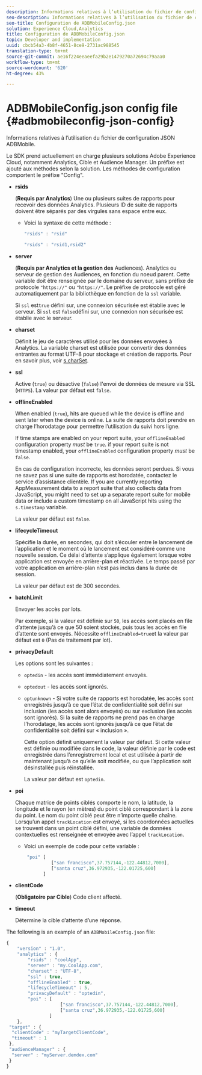 ```yaml
---
description: Informations relatives à l’utilisation du fichier de configuration JSON ADBMobile.
seo-description: Informations relatives à l’utilisation du fichier de configuration JSON ADBMobile.
seo-title: Configuration de ADBMobileConfig.json
solution: Experience Cloud,Analytics
title: Configuration de ADBMobileConfig.json
topic: Developer and implementation
uuid: cbcb54a3-4b8f-4651-8ce9-2731ac988545
translation-type: tm+mt
source-git-commit: ae16f224eeaeefa29b2e1479270a72694c79aaa0
workflow-type: tm+mt
source-wordcount: '620'
ht-degree: 43%

---
```



# ADBMobileConfig.json config file {#adbmobileconfig-json-config}

Informations relatives à l’utilisation du fichier de configuration JSON ADBMobile.

Le SDK prend actuellement en charge plusieurs solutions Adobe Experience Cloud, notamment Analytics, Cible et Audience Manager. Un préfixe est ajouté aux méthodes selon la solution. Les méthodes de configuration comportent le préfixe &quot;Config&quot;.

* **rsids**

   (**Requis par Analytics**) Une ou plusieurs suites de rapports pour recevoir des données Analytics. Plusieurs ID de suite de rapports doivent être séparés par des virgules sans espace entre eux.

   * Voici la syntaxe de cette méthode :

      ```js
      "rsids" : "rsid"
      ```

      ```js
      "rsids" : "rsid1,rsid2"
      ```

* **server**

   (**Requis par Analytics et la gestion des** Audiences). Analytics ou serveur de gestion des Audiences, en fonction du noeud parent. Cette variable doit être renseignée par le domaine du serveur, sans préfixe de protocole `"https://"` ou `"https://"`. Le préfixe de protocole est géré automatiquement par la bibliothèque en fonction de la `ssl` variable.

   Si `ssl` est`true` défini sur, une connexion sécurisée est établie avec le serveur. Si `ssl` est `false`défini sur, une connexion non sécurisée est établie avec le serveur.

* **charset**

   Définit le jeu de caractères utilisé pour les données envoyées à Analytics. La variable charset est utilisée pour convertir des données entrantes au format UTF-8 pour stockage et création de rapports. Pour en savoir plus, voir [s.charSet](https://docs.adobe.com/content/help/fr-FR/analytics/implementation/vars/config-vars/charset.html).

* **ssl**

   Active (`true`) ou désactive (`false`) l&#39;envoi de données de mesure via SSL (`HTTPS`). La valeur par défaut est `false`.

* **offlineEnabled**

   When enabled (`true`), hits are queued while the device is offline and sent later when the device is online. La suite de rapports doit prendre en charge l’horodatage pour permettre l’utilisation du suivi hors ligne.

   If time stamps are enabled on your report suite, your `offlineEnabled` configuration property *must* be `true`. if your report suite is not timestamp enabled, your `offlineEnabled` configuration property *must* be `false`.

   En cas de configuration incorrecte, les données seront perdues. Si vous ne savez pas si une suite de rapports est horodatée, contactez le service d’assistance clientèle. If you are currently reporting AppMeasurement data to a report suite that also collects data from JavaScript, you might need to set up a separate report suite for mobile data or include a custom timestamp on all JavaScript hits using the `s.timestamp` variable.

   La valeur par défaut est `false`.

* **lifecycleTimeout**

   Spécifie la durée, en secondes, qui doit s’écouler entre le lancement de l’application et le moment où le lancement est considéré comme une nouvelle session. Ce délai d’attente s’applique également lorsque votre application est envoyée en arrière-plan et réactivée. Le temps passé par votre application en arrière-plan n’est pas inclus dans la durée de session.

   La valeur par défaut est de 300 secondes.

* **batchLimit**

   Envoyer les accès par lots.

   Par exemple, si la valeur est définie sur `50`, les accès sont placés en file d’attente jusqu’à ce que 50 soient stockés, puis tous les accès en file d’attente sont envoyés. Nécessite `offlineEnabled=true`et la valeur par défaut est `0` (Pas de traitement par lot).

* **privacyDefault**

   Les options sont les suivantes :

   * `optedin` - les accès sont immédiatement envoyés.
   * `optedout` - les accès sont ignorés.
   * `optunknown` - Si votre suite de rapports est horodatée, les accès sont enregistrés jusqu’à ce que l’état de confidentialité soit défini sur inclusion (les accès sont alors envoyés) ou sur exclusion (les accès sont ignorés). Si la suite de rapports ne prend pas en charge l’horodatage, les accès sont ignorés jusqu’à ce que l’état de confidentialité soit défini sur « inclusion ».

      Cette option définit uniquement la valeur par défaut. Si cette valeur est définie ou modifiée dans le code, la valeur définie par le code est enregistrée dans l’enregistrement local et est utilisée à partir de maintenant jusqu’à ce qu’elle soit modifiée, ou que l’application soit désinstallée puis réinstallée.

      La valeur par défaut est `optedin`.

* **poi**

   Chaque matrice de points ciblés comporte le nom, la latitude, la longitude et le rayon (en mètres) du point ciblé correspondant à la zone du point. Le nom du point ciblé peut être n’importe quelle chaîne. Lorsqu’un appel `trackLocation` est envoyé, si les coordonnées actuelles se trouvent dans un point ciblé défini, une variable de données contextuelles est renseignée et envoyée avec l’appel `trackLocation`.

   * Voici un exemple de code pour cette variable :

      ```js
       "poi" [ 
                ["san francisco",37.757144,-122.44812,7000], 
                ["santa cruz",36.972935,-122.01725,600] 
             ]
      ```

* **clientCode**

   (**Obligatoire par Cible**) Code client affecté.

* **timeout**

   Détermine la cible d’attente d’une réponse.

The following is an example of an `ADBMobileConfig.json` file:

```js
{ 
    "version" : "1.0",
    "analytics" : {
        "rsids" : "coolApp",
        "server" : "my.CoolApp.com",
        "charset" : "UTF-8",
        "ssl" : true,
        "offlineEnabled" : true,
        "lifecycleTimeout" : 5,
        "privacyDefault" : "optedin",
        "poi" : [ 
                    ["san francisco",37.757144,-122.44812,7000],
                    ["santa cruz",36.972935,-122.01725,600]
                ]
    },
 "target" : {
  "clientCode" : "myTargetClientCode",
  "timeout" : 1
 },
 "audienceManager" : {
  "server" : "myServer.demdex.com"
 }
}
```
